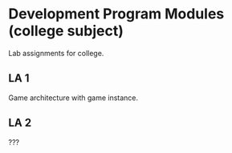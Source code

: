 # Development Program Modules (college subject)
Lab assignments for college. 
## LA 1
Game architecture with game instance.
## LA 2
???
